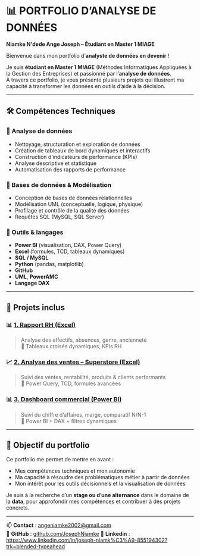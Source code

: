 # 📊 PORTFOLIO D’ANALYSE DE DONNÉES  
**Niamke N'dede Ange Joseph – Étudiant en Master 1 MIAGE**

Bienvenue dans mon portfolio d’**analyste de données en devenir** !

Je suis **étudiant en Master 1 MIAGE** (Méthodes Informatiques Appliquées à la Gestion des Entreprises) et passionné par l’**analyse de données**.  
À travers ce portfolio, je vous présente plusieurs projets qui illustrent ma capacité à transformer les données en outils d’aide à la décision.

---

## 🛠️ Compétences Techniques

### 🔹 Analyse de données
- Nettoyage, structuration et exploration de données
- Création de tableaux de bord dynamiques et interactifs
- Construction d’indicateurs de performance (KPIs)
- Analyse descriptive et statistique
- Automatisation des rapports de performance

### 🔹 Bases de données & Modélisation
- Conception de bases de données relationnelles
- Modélisation UML (conceptuelle, logique, physique)
- Profilage et contrôle de la qualité des données
- Requêtes SQL (MySQL, SQL Server)

### 🔹 Outils & langages
- **Power BI** (visualisation, DAX, Power Query)
- **Excel** (formules, TCD, tableaux dynamiques)
- **SQL / MySQL**
- **Python** (pandas, matplotlib)
- **GitHub**
- **UML**, **PowerAMC**
- **Langage DAX**

---

## 📁 Projets inclus

### 📊 [1. Rapport RH (Excel)](./Rapport%20RH)
> Analyse des effectifs, absences, genre, ancienneté  
📌 Tableaux croisés dynamiques, KPIs RH

### 📈 [2. Analyse des ventes – Superstore (Excel)](./Tableau%20de%20ventes%20superstore)
> Suivi des ventes, rentabilité, produits & clients performants  
📌 Power Query, TCD, formules avancées

### 📊 [3. Dashboard commercial (Power BI)](./Tableau%20vente%20commerciale)
> Suivi du chiffre d’affaires, marge, comparatif N/N-1  
📌 Power BI + DAX + filtres dynamiques

---

## 🎯 Objectif du portfolio

Ce portfolio me permet de mettre en avant :
- Mes compétences techniques et mon autonomie
- Ma capacité à résoudre des problématiques métier à partir de données
- Mon intérêt pour les outils décisionnels et la visualisation de données

Je suis à la recherche d’un **stage ou d’une alternance** dans le domaine de la **data**, pour approfondir mes compétences et contribuer à des projets concrets.

---

📫 **Contact** : angeniamke2002@gmail.com  
🔗 **GitHub** : [github.com/JosephNiamke](https://github.com/JosephNiamke)
💼 **Linkedin** : https://www.linkedin.com/in/joseph-niamk%C3%A9-855194302?trk=blended-typeahead
